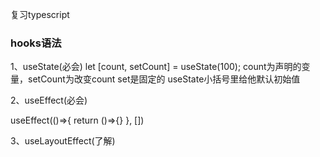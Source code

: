复习typescript
### hooks语法


1、useState(必会)
let [count, setCount] = useState(100);
count为声明的变量，setCount为改变count set是固定的 useState小括号里给他默认初始值

2、useEffect(必会)

useEffect(()=>{
    return ()=>{}
}, [])

3、useLayoutEffect(了解)